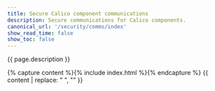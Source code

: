 ```yaml
---
title: Secure Calico component communications
description: Secure communications for Calico components.
canonical_url: '/security/comms/index'
show_read_time: false
show_toc: false
---
```


{{ page.description }}

{% capture content %}{% include index.html %}{% endcapture %}
{{ content | replace: "    ", "" }}
